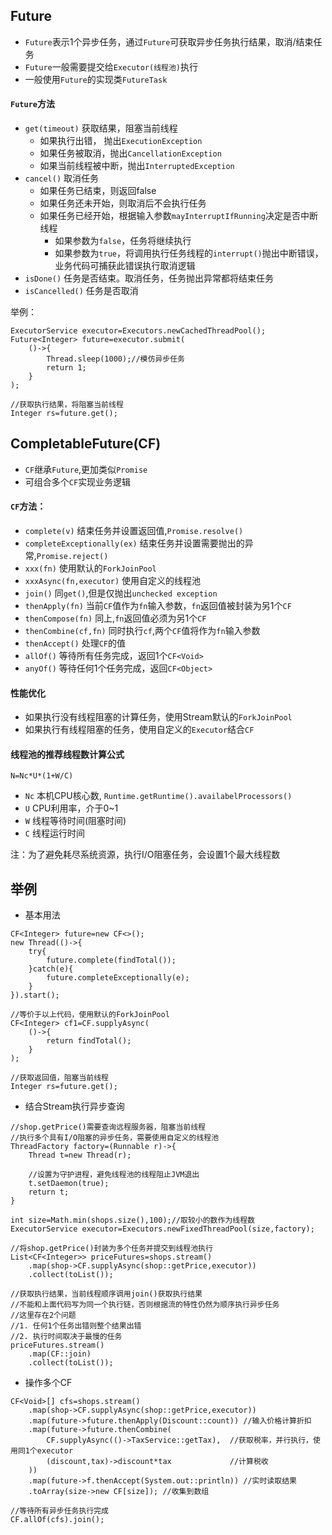 ## Future
- `Future`表示1个异步任务，通过`Future`可获取异步任务执行结果，取消/结束任务
- `Future`一般需要提交给`Executor(线程池)`执行
- 一般使用`Future`的实现类`FutureTask`

#### `Future`方法
- `get(timeout)`   获取结果，阻塞当前线程
    - 如果执行出错，  抛出`ExecutionException`
    - 如果任务被取消，抛出`CancellationException`
    - 如果当前线程被中断，抛出`InterruptedException`
- `cancel()`       取消任务
    - 如果任务已结束，则返回false
    - 如果任务还未开始，则取消后不会执行任务
    - 如果任务已经开始，根据输入参数`mayInterruptIfRunning`决定是否中断线程
        - 如果参数为`false`，任务将继续执行
        - 如果参数为`true`，将调用执行任务线程的`interrupt()`抛出中断错误，业务代码可捕获此错误执行取消逻辑
- `isDone()`       任务是否结束。取消任务，任务抛出异常都将结束任务
- `isCancelled()`  任务是否取消

举例：
```
ExecutorService executor=Executors.newCachedThreadPool();
Future<Integer> future=executor.submit(
    ()->{
        Thread.sleep(1000);//模仿异步任务
        return 1;
    }
);

//获取执行结果，将阻塞当前线程
Integer rs=future.get();
```

## CompletableFuture(CF)
- `CF`继承`Future`,更加类似`Promise`
- 可组合多个`CF`实现业务逻辑

#### `CF`方法：
- `complete(v)` 结束任务并设置返回值,`Promise.resolve()`
- `completeExceptionally(ex)` 结束任务并设置需要抛出的异常,`Promise.reject()`
- `xxx(fn)` 使用默认的`ForkJoinPool`
- `xxxAsync(fn,executor)` 使用自定义的线程池
- `join()` 同`get()`,但是仅抛出`unchecked exception`
- `thenApply(fn)`      当前`CF`值作为`fn`输入参数，`fn`返回值被封装为另1个`CF`
- `thenCompose(fn)`    同上,`fn`返回值必须为另1个`CF`
- `thenCombine(cf,fn)` 同时执行`cf`,两个`CF`值将作为`fn`输入参数
- `thenAccept()` 处理`CF`的值
- `allOf()` 等待所有任务完成，返回1个`CF<Void>`
- `anyOf()` 等待任何1个任务完成，返回`CF<Object>`

#### 性能优化
- 如果执行没有线程阻塞的计算任务，使用Stream默认的`ForkJoinPool`
- 如果执行有线程阻塞的任务，使用自定义的`Executor`结合`CF`

#### 线程池的推荐线程数计算公式
`N=Nc*U*(1+W/C)`
- `Nc` 本机CPU核心数, `Runtime.getRuntime().availabelProcessors()`
- `U`  CPU利用率，介于0~1
- `W`  线程等待时间(阻塞时间)
- `C`  线程运行时间

注：为了避免耗尽系统资源，执行I/O阻塞任务，会设置1个最大线程数

## 举例
- 基本用法
```
CF<Integer> future=new CF<>();
new Thread(()->{
    try{
        future.complete(findTotal());
    }catch(e){
        future.completeExceptionally(e);
    }
}).start();

//等价于以上代码，使用默认的ForkJoinPool
CF<Integer> cf1=CF.supplyAsync(
    ()->{
        return findTotal();
    }
);

//获取返回值，阻塞当前线程
Integer rs=future.get();
```

- 结合Stream执行异步查询
```
//shop.getPrice()需要查询远程服务器，阻塞当前线程
//执行多个具有I/O阻塞的异步任务，需要使用自定义的线程池
ThreadFactory factory=(Runnable r)->{
    Thread t=new Thread(r);
    
    //设置为守护进程，避免线程池的线程阻止JVM退出
    t.setDaemon(true);
    return t;
}

int size=Math.min(shops.size(),100);//取较小的数作为线程数
ExecutorService executor=Executors.newFixedThreadPool(size,factory);

//将shop.getPrice()封装为多个任务并提交到线程池执行
List<CF<Integer>> priceFutures=shops.stream()
    .map(shop->CF.supplyAsync(shop::getPrice,executor))
    .collect(toList());

//获取执行结果，当前线程顺序调用join()获取执行结果
//不能和上面代码写为同一个执行链，否则根据流的特性仍然为顺序执行异步任务
//这里存在2个问题
//1. 任何1个任务出错则整个结果出错
//2. 执行时间取决于最慢的任务
priceFutures.stream()
    .map(CF::join)
    .collect(toList());
```

- 操作多个CF
```
CF<Void>[] cfs=shops.stream()
    .map(shop->CF.supplyAsync(shop::getPrice,executor))
    .map(future->future.thenApply(Discount::count)) //输入价格计算折扣
    .map(future->future.thenCombine(
        CF.supplyAsync(()->TaxService::getTax),  //获取税率，并行执行，使用同1个executor
        (discount,tax)->discount*tax             //计算税收
    ))
    .map(future->f.thenAccept(System.out::println)) //实时读取结果
    .toArray(size->new CF[size]); //收集到数组

//等待所有异步任务执行完成
CF.allOf(cfs).join();
```

